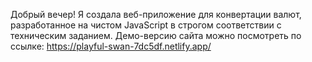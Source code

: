 Добрый вечер! Я создала веб-приложение для конвертации валют, разработанное на чистом JavaScript в строгом соответствии с техническим заданием.
Демо-версию сайта можно посмотреть по ссылке: https://playful-swan-7dc5df.netlify.app/


